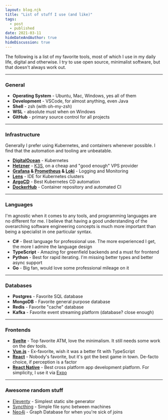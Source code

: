 ```yaml
---
layout: blog.njk
title: "List of stuff I use (and like)"
tags:
  - post
  - published
date: 2021-03-11
hideDateAndAuthor: true
hideDiscussion: true
---
```


The following is a list of my favorite tools, most of which I use in my daily life, digital and otherwise. I try to use open source, minimalist software, but that doesn't always work out.

---

### General

- **Operating System** - Ubuntu, Mac, Windows, yes all of them
- **Development** - VSCode, for almost anything, even Java
- **Shell** - zsh (with oh-my-zsh)
- **WSL** - absolute must when on Windows
- **GitHub** - primary source control for all projects

---

### Infrastructure

Generally I prefer using Kubernetes, and containers whenever possible. I find that the automation and tooling are unbeatable.

- **[DigitalOcean](https://www.digitalocean.com/)** - Kubernetes
- **[Hetzner](https://www.hetzner.com/)** - [K3S](https://k3s.io/), on a cheap and "good enough" VPS provider
- **[Grafana](https://github.com/grafana/grafana) & [Prometheus](https://github.com/prometheus/prometheus) & [Loki](https://github.com/grafana/loki)** - Logging and Monitoring
- **[Lens](https://k8slens.dev/)** - IDE for Kubernetes clusters
- **[ArgoCD](https://argoproj.github.io/argo-cd/)** - Best Kubernetes CD automation
- **[DockerHub](http://dockerhub.com/)** - Container repository and automated CI

---

### Languages

I'm agnostic when it comes to any tools, and programming languages are no different for me. I believe that having a good understanding of the overarching software engineering concepts is much more important than being a specialist in one particular syntax.

- **C#** - Best language for professional use. The more experienced I get, the more I admire the language design
- **TypeScript** - Amazing for greenfield backends and a must for frontend
- **Python** - Best for rapid iterating. I'm missing better types and better async support
- **Go** - Big fan, would love some professional mileage on it

---

### Databases

- **Postgres** - Favorite SQL database
- **MongoDB** - Favorite general purpose database
- **Redis** - Favorite "cache" database
- **Kafka** - Favorite event streaming platform (database? close enough)

---

### Frontends

- **[Svelte](https://svelte.dev/)** - Top favorite ATM, love the minimalism. It still needs some work on the dev tools.
- **[Vue.js](https://vuejs.org/)** - Ex-favorite, wish it was a better fit with TypeScript
- **[React](https://reactjs.org/)** - Nobody's favorite, but it's got the best game in town. De-facto choice, if perception is a factor
- **[React Native](https://reactnative.dev/)** - Best cross platform app development platform. For simplicity, I use it via [Expo](https://expo.io/)

---

### Awesome random stuff

- [Eleventy](https://www.11ty.dev/) - Simplest static site generator
- [Syncthing](https://syncthing.net/) - Simple file sync between machines
- [Neo4j](https://neo4j.com/) - Graph Database for when you're sick of joins
